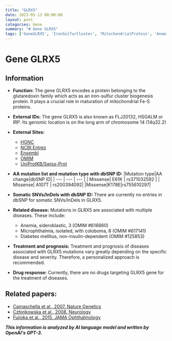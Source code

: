 ```yaml
---
title: "GLRX5"
date: 2023-05-13 00:00:00
layout: post
categories: Gene
summary: "# Gene GLRX5"
tags: ['GeneGLRX5', 'IronSulfurCluster', 'MitochondrialProtein', 'Anemia', 'Microphthalmia', 'Diabetes', 'Mutation', 'Disease']
---
```


# Gene GLRX5

## Information 
- **Function:** The gene GLRX5 encodes a protein belonging to the glutaredoxin family which acts as an iron-sulfur cluster biogenesis protein. It plays a crucial role in maturation of mitochondrial Fe-S proteins.   

- **External IDs:** The gene GLRX5 is also known as FLJ20132, HSGALM or IRP. Its genomic location is on the long arm of chromosome 14 (14q32.2)

- **External Sites:**
   - [HGNC](https://www.genenames.org/data/gene-symbol-report/#!/hgnc_id/HGNC:17330)
   - [NCBI Entrez](https://www.ncbi.nlm.nih.gov/gene/2745)
   - [Ensembl](https://www.ensembl.org/Homo_sapiens/Gene/Summary?db=core;g=ENSG00000100804;r=14q32.2) 
   - [OMIM](https://www.omim.org/entry/610725)
  - [UniProtKB/Swiss-Prot](https://www.uniprot.org/uniprot/Q9H224)

- **AA mutation list and mutation type with dbSNP ID:**
|Mutation type|AA change|dbSNP ID|
| --- | --- | --- |
| Missense| E61K | rs371032592 |
| Missense| A107T | rs200394092|
|Missense|K178E|rs755610297|

- **Somatic SNVs/InDels with dbSNP ID:** 
There are currently no entries in dbSNP for somatic SNVs/InDels in GLRX5.

- **Related disease:** Mutations in GLRX5 are associated with multiple diseases. These include:
    - Anemia, sideroblastic, 3 (OMIM #616860)
    - Microphthalmia, isolated, with coloboma, 8 (OMIM #617141)
    - Diabetes mellitus, non-insulin-dependent (OMIM #125853)

- **Treatment and prognosis:** Treatment and prognosis of diseases associated with GLRX5 mutations vary greatly depending on the specific disease and severity. Therefore, a personalized approach is recommended.

- **Drug response:** Currently, there are no drugs targeting GLRX5 gene for the treatment of diseases.

## Related papers:
- [Camaschella et al., 2007. Nature Genetics](https://doi.org/10.1038/ng1943)
- [Członkowska et al., 2008. Neurology](https://doi.org/10.1212/01.wnl.0000295508.41224.a8)
- [Fujioka et al., 2015. JAMA Ophthalmology](https://doi.org/10.1001/jamaophthalmol.2014.5235)

**_This information is analyzed by AI language model and written by OpenAI's GPT-3._**
